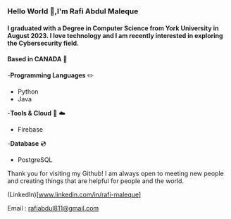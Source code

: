 ### Hello World 👋,I'm Rafi Abdul Maleque


#### I graduated with a Degree in Computer Science from York University in August 2023. I love technology and I am recently interested in exploring the Cybersecurity field. 

#### Based in CANADA 🍁

-**Programming Languages** :pencil2:
 - Python
 - Java
 

-**Tools & Cloud** :wrench:  :cloud:
 - Firebase
 
-**Database** :cd:
  - PostgreSQL

Thank you for visiting my Github! I am always open to meeting new people and creating things that are helpful for people and the world.

(LinkedIn)[www.linkedin.com/in/rafi-maleque]

Email : rafiabdul811@gmail.com
<!--
**RafiMaleque/RafiMaleque** is a ✨ _special_ ✨ repository because its `README.md` (this file) appears on your GitHub profile.

Here are some ideas to get you started:

- 🔭 I’m currently working on ...
- 🌱 I’m currently learning ...
- 👯 I’m looking to collaborate on ...
- 🤔 I’m looking for help with ...
- 💬 Ask me about ...
- 📫 How to reach me: ...
- 😄 Pronouns: ...
- ⚡ Fun fact: ...
-->

